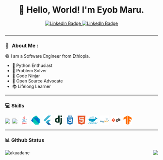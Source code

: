 
<div id="header" align="center">
  <h1> 👋 Hello, World! I'm Eyob Maru.</h1>
  <div id="badges">
    <a href="www.linkedin.com/in/eyob-maru-eshetu-266340160">
      <img src="https://img.shields.io/badge/LinkedIn-blue?style=for-the-badge&logo=linkedin&logoColor=white" alt="LinkedIn Badge"/>
    </a>
    <a href="https://www.instagram.com/eyob_maru/">
      <img src="https://img.shields.io/badge/Instagram-red?style=for-the-badge&logo=instagram&logoColor=white" alt="LinkedIn Badge"/>
    </a>
  </div>
  <img src="https://komarev.com/ghpvc/?username=eyobmaru&style=flat-square&color=blue" alt=""/>
</div>

---

### 💼 &nbsp; About Me :
😄 I am a Software Engineer from Ethiopia. <br>

* 🐍 Python Enthusiast 
* 🧩 Problem Solver
* 🥷 Code Ninjar
* 🔧 Open Source Advocate
* 📚 Lifelong Learner
---

### 💻 Skills
<div>
  <img src="https://img.shields.io/badge/python-3670A0?style=for-the-badge&logo=python&logoColor=ffdd54" style="margin-bottom: 4px;" height="30px">&nbsp;
  <img src="https://img.shields.io/badge/javascript-%23323330.svg?style=for-the-badge&logo=javascript&logoColor=%23F7DF1E" style="margin-bottom: 4px;" height="30px">&nbsp;
  <img src="https://github.com/devicons/devicon/blob/master/icons/java/java-original-wordmark.svg" title="Java" alt="Java" width="30" height="30"/>&nbsp;
  <img src="https://github.com/devicons/devicon/blob/master/icons/dart/dart-original.svg" title="Dart" alt="Dart" width="30" height="30"/>&nbsp;
  <img src="https://github.com/devicons/devicon/blob/master/icons/flutter/flutter-original.svg" title="Flutter" alt="Flutter" width="30" height="30"/>&nbsp;
  <img src="https://github.com/devicons/devicon/blob/master/icons/django/django-plain.svg" title="Django" alt="=Django" width="30" height="30"/>&nbsp;
  <img src="https://github.com/devicons/devicon/blob/master/icons/css3/css3-plain-wordmark.svg"  title="CSS3" alt="CSS" width="30" height="30"/>&nbsp;
  <img src="https://github.com/devicons/devicon/blob/master/icons/html5/html5-original.svg" title="HTML5" alt="HTML" width="30" height="30"/>&nbsp;
  <img src="https://github.com/devicons/devicon/blob/master/icons/docker/docker-plain-wordmark.svg" title="Docker" alt="Docker" width="30" height="30"/>&nbsp;
  <img src="https://github.com/devicons/devicon/blob/master/icons/mysql/mysql-original-wordmark.svg" title="MySQL"  alt="MySQL" width="30" height="30"/>&nbsp;
  <img src="https://github.com/devicons/devicon/blob/master/icons/git/git-original-wordmark.svg" title="Git" **alt="Git" width="30" height="30"/>&nbsp;
  <img src="https://github.com/devicons/devicon/blob/master/icons/tensorflow/tensorflow-original.svg" title="Tensorflow" **alt="Tensorflow" width="30" height="30"/>&nbsp;
</div>

---

### 📊 Github Status

<p><img align="left" height="195" src="https://github-readme-stats.vercel.app/api/top-langs?username=akuadane&show_icons=true&locale=en&layout=compact" alt="akuadane" /></p>
<p><img align="right" src="https://github-readme-streak-stats.herokuapp.com/?user=eyobmaru"><p> 



